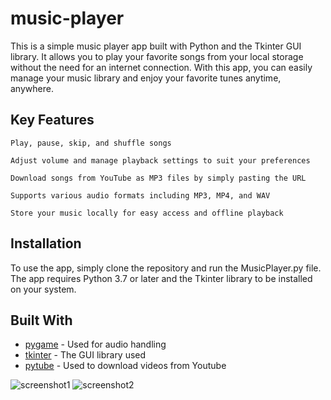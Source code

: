 # music-player

This is a simple music player app built with Python and the Tkinter GUI library. It allows you to play your favorite songs from your local storage without the need for an internet connection. With this app, you can easily manage your music library and enjoy your favorite tunes anytime, anywhere.

## Key Features

    Play, pause, skip, and shuffle songs
    
    Adjust volume and manage playback settings to suit your preferences
    
    Download songs from YouTube as MP3 files by simply pasting the URL
    
    Supports various audio formats including MP3, MP4, and WAV
    
    Store your music locally for easy access and offline playback

## Installation

To use the app, simply clone the repository and run the MusicPlayer.py file. The app requires Python 3.7 or later and the Tkinter library to be installed on your system.

## Built With

* [pygame](https://www.pygame.org/docs/) - Used for audio handling
* [tkinter](https://docs.python.org/3/library/tkinter.html) - The GUI library used
* [pytube](https://pytube.io/en/latest/) - Used to download videos from Youtube


![screenshot1](https://user-images.githubusercontent.com/59984623/236862132-1eef7246-20aa-4b29-93a3-daeba30f6540.PNG)
![screenshot2](https://user-images.githubusercontent.com/59984623/236862162-47190d7e-175a-41c5-bf8d-2618bbac991a.PNG)
